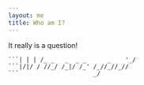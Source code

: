 ```yaml
---
layout: me
title: Who am I?
---
```


It really is a question!

```                               _   
```| | | /_ _   _  _ _      _    '_/  
```|/|/ / //_/ /_|/ /_' /_//_//_//    
```                     _/          
